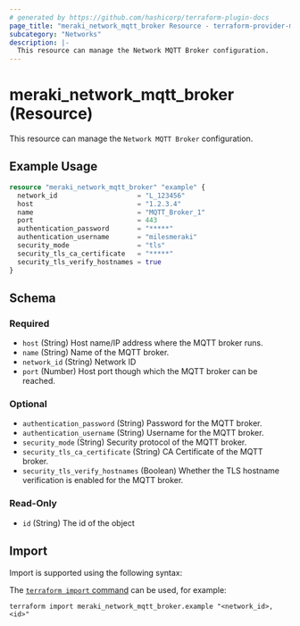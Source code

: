 ```yaml
---
# generated by https://github.com/hashicorp/terraform-plugin-docs
page_title: "meraki_network_mqtt_broker Resource - terraform-provider-meraki"
subcategory: "Networks"
description: |-
  This resource can manage the Network MQTT Broker configuration.
---
```


# meraki_network_mqtt_broker (Resource)

This resource can manage the `Network MQTT Broker` configuration.

## Example Usage

```terraform
resource "meraki_network_mqtt_broker" "example" {
  network_id                    = "L_123456"
  host                          = "1.2.3.4"
  name                          = "MQTT_Broker_1"
  port                          = 443
  authentication_password       = "*****"
  authentication_username       = "milesmeraki"
  security_mode                 = "tls"
  security_tls_ca_certificate   = "*****"
  security_tls_verify_hostnames = true
}
```

<!-- schema generated by tfplugindocs -->
## Schema

### Required

- `host` (String) Host name/IP address where the MQTT broker runs.
- `name` (String) Name of the MQTT broker.
- `network_id` (String) Network ID
- `port` (Number) Host port though which the MQTT broker can be reached.

### Optional

- `authentication_password` (String) Password for the MQTT broker.
- `authentication_username` (String) Username for the MQTT broker.
- `security_mode` (String) Security protocol of the MQTT broker.
- `security_tls_ca_certificate` (String) CA Certificate of the MQTT broker.
- `security_tls_verify_hostnames` (Boolean) Whether the TLS hostname verification is enabled for the MQTT broker.

### Read-Only

- `id` (String) The id of the object

## Import

Import is supported using the following syntax:

The [`terraform import` command](https://developer.hashicorp.com/terraform/cli/commands/import) can be used, for example:

```shell
terraform import meraki_network_mqtt_broker.example "<network_id>,<id>"
```
